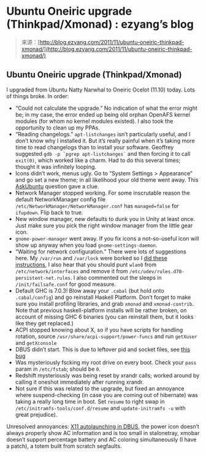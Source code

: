 <!--yml
category: 未分类
date: 2024-07-01 18:17:39
-->

# Ubuntu Oneiric upgrade (Thinkpad/Xmonad) : ezyang’s blog

> 来源：[http://blog.ezyang.com/2011/11/ubuntu-oneiric-thinkpad-xmonad/](http://blog.ezyang.com/2011/11/ubuntu-oneiric-thinkpad-xmonad/)

## Ubuntu Oneiric upgrade (Thinkpad/Xmonad)

I upgraded from Ubuntu Natty Narwhal to Oneiric Ocelot (11.10) today. Lots of things broke. In order:

*   “Could not calculate the upgrade.” No indication of what the error might be; in my case, the error ended up being old orphan OpenAFS kernel modules (for whom no kernel modules existed). I also took the opportunity to clean up my PPAs.
*   “Reading changelogs.” `apt-listchanges` isn’t particularly useful, and I don’t know why I installed it. But it’s really painful when it’s taking more time to read changelogs than to install your software. Geoffrey suggested `` gdb -p `pgrep apt-listchanges` `` and then forcing it to call `exit(0)`, which worked like a charm. Had to do this several times; thought it was infinitely looping.
*   Icons didn’t work, menus ugly. Go to “System Settings > Appearance” and go set a new theme; in all likelihood your old theme went away. This [AskUbuntu](http://askubuntu.com/questions/59791/how-do-i-fix-my-theme) question gave a clue.
*   Network Manager stopped working. For some inscrutable reason the default NetworkManager config file `/etc/NetworkManager/NetworkManager.conf` has `managed=false` for `ifupdown`. Flip back to true.
*   New window manager, new defaults to dunk you in Unity at least once. Just make sure you pick the right window manager from the little gear icon.
*   `gnome-power-manager` went away. If you fix icons a not-so-useful icon will show up anyway when you load `gnome-settings-daemon`.
*   “Waiting for network configuration.” There were lots of suggestions here. My `/var/run` and `/var/lock` were borked so I [did these instructions](http://uksysadmin.wordpress.com/2011/10/14/upgrade-to-ubuntu-11-10-problem-waiting-for-network-configuration-then-black-screen-solution/), I also hear that you should punt `wlan0` from `/etc/network/interfaces` and remove it from `/etc/udev/rules.d70-persistent-net.rules`. I also commented out the sleeps in `/init/failsafe.conf` for good measure.
*   Default GHC is 7.0.3! Blow away your `.cabal` (but hold onto `.cabal/config`) and go reinstall Haskell Platform. Don’t forget to make sure you install profiling libraries, and grab `xmonad` and `xmonad-contrib`. Note that previous haskell-platform installs will be rather broken, on account of missing GHC 6 binaries (you can reinstall them, but it looks like they get replaced.)
*   ACPI stopped knowing about X, so if you have scripts for handling rotation, source `/usr/share/acpi-support/power-funcs` and run `getXuser` and `getXconsole`
*   DBUS didn’t start. This is due to leftover pid and socket files, see [this bug](https://bugs.launchpad.net/ubuntu/+source/dbus/+bug/811441)
*   Was mysteriously fscking my root drive on every boot. Check your `pass` param in `/etc/fstab`; should be `0`.
*   Redshift mysteriously was being reset by xrandr calls; worked around by calling it oneshot immediately after running xrandr.
*   Not sure if this was related to the upgrade, but fixed an annoyance where suspend-checking (in case you are coming out of hibernate) was taking a really long time in boot. Set `resume` to right swap in `/etc/initramfs-tools/conf.d/resume` and `update-initramfs -u` with great prejudice).

Unresolved annoyances: [X11 autolaunching in DBUS](https://bugs.launchpad.net/ubuntu/+source/dbus/+bug/812940), the power icon doesn’t always properly show AC information and is too small in stalonetray, xmobar doesn’t support percentage battery and AC coloring simultaneously (I have a patch), a totem built from scratch segfaults.